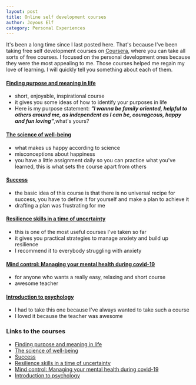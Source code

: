 ```yaml
---
layout: post
title: Online self development courses
author: Joyous Elf
category: Personal Experiences
---
```

It's been a long time since I last posted here. That's because I've been taking free self development courses on [Coursera](https://www.coursera.org/), where you can take all sorts of free courses. I focused on the personal development ones because they were the most appealing to me. Those courses helped me regain my love of learning. I will quickly tell you something about each of them.

#### [Finding purpose and meaning in life](https://www.coursera.org/learn/finding-purpose-and-meaning-in-life/home/welcome)
- short, enjoyable, inspirational course
- it gives you some ideas of how to identify your purposes in life
- Here is my purpose statement: ***"I wanna be family oriented, helpful to others around me, as independent as I can be, courageous, happy and fun loving"***,what's yours?

#### [The science of well-being](https://www.coursera.org/learn/the-science-of-well-being/home/welcome)
- what makes us happy according to science
- misconceptions about happiness
- you have a little assignment daily so you can practice what you've learned, this is what sets the course apart from others

#### [Success](https://www.coursera.org/learn/wharton-success/home/welcome)
- the basic idea of this course is that there is no universal recipe for success, you have to define it for yourself and make a plan to achieve it
- drafting a plan was frustrating for me

#### [Resilience skills in a time of uncertainty](https://www.coursera.org/learn/resilience-uncertainty/home/welcome)
- this is one of the most useful courses I've taken so far
- it gives you practical strategies to manage anxiety and build up resilience
- I recommend it to everybody struggling with anxiety

#### [Mind control: Managing your mental health during covid-19](https://www.coursera.org/learn/manage-health-covid-19/home/welcome)
- for anyone who wants a really easy, relaxing and short course
- awesome teacher

#### [Introduction to psychology](https://www.coursera.org/learn/introduction-psych/home/welcome)
- I had to take this one because I've always wanted to take such a course
- I loved it because the teacher was awesome

### Links to the courses

- [Finding purpose and meaning in life](https://www.coursera.org/learn/finding-purpose-and-meaning-in-life/home/welcome)
- [The science of well-being](https://www.coursera.org/learn/the-science-of-well-being/home/welcome)
- [Success](https://www.coursera.org/learn/wharton-success/home/welcome)
- [Resilience skills in a time of uncertainty](https://www.coursera.org/learn/resilience-uncertainty/home/welcome)
- [Mind control: Managing your mental health during covid-19](https://www.coursera.org/learn/manage-health-covid-19/home/welcome)
- [Introduction to psychology](https://www.coursera.org/learn/introduction-psych/home/welcome)
